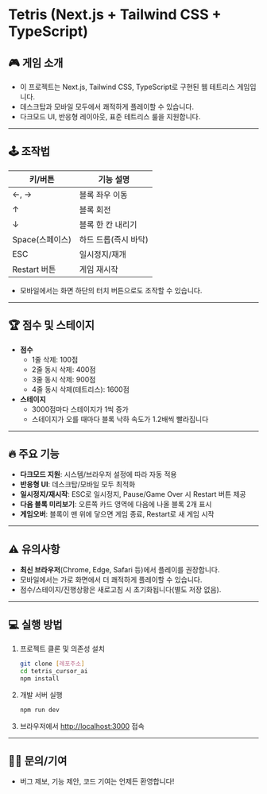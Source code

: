 # Tetris (Next.js + Tailwind CSS + TypeScript)

## 🎮 게임 소개
- 이 프로젝트는 Next.js, Tailwind CSS, TypeScript로 구현된 웹 테트리스 게임입니다.
- 데스크탑과 모바일 모두에서 쾌적하게 플레이할 수 있습니다.
- 다크모드 UI, 반응형 레이아웃, 표준 테트리스 룰을 지원합니다.

---

## 🕹️ 조작법

| 키/버튼         | 기능 설명                |
|-----------------|-------------------------|
| ←, →            | 블록 좌우 이동           |
| ↑               | 블록 회전               |
| ↓               | 블록 한 칸 내리기        |
| Space(스페이스) | 하드 드롭(즉시 바닥)     |
| ESC             | 일시정지/재개            |
| Restart 버튼    | 게임 재시작              |

- 모바일에서는 화면 하단의 터치 버튼으로도 조작할 수 있습니다.

---

## 🏆 점수 및 스테이지

- **점수**
  - 1줄 삭제: 100점
  - 2줄 동시 삭제: 400점
  - 3줄 동시 삭제: 900점
  - 4줄 동시 삭제(테트리스): 1600점
- **스테이지**
  - 3000점마다 스테이지가 1씩 증가
  - 스테이지가 오를 때마다 블록 낙하 속도가 1.2배씩 빨라집니다

---

## 🔥 주요 기능

- **다크모드 지원**: 시스템/브라우저 설정에 따라 자동 적용
- **반응형 UI**: 데스크탑/모바일 모두 최적화
- **일시정지/재시작**: ESC로 일시정지, Pause/Game Over 시 Restart 버튼 제공
- **다음 블록 미리보기**: 오른쪽 카드 영역에 다음에 나올 블록 2개 표시
- **게임오버**: 블록이 맨 위에 닿으면 게임 종료, Restart로 새 게임 시작

---

## ⚠️ 유의사항

- **최신 브라우저**(Chrome, Edge, Safari 등)에서 플레이를 권장합니다.
- 모바일에서는 가로 화면에서 더 쾌적하게 플레이할 수 있습니다.
- 점수/스테이지/진행상황은 새로고침 시 초기화됩니다(별도 저장 없음).

---

## 💻 실행 방법

1. 프로젝트 클론 및 의존성 설치
   ```bash
   git clone [레포주소]
   cd tetris_cursor_ai
   npm install
   ```
2. 개발 서버 실행
   ```bash
   npm run dev
   ```
3. 브라우저에서 [http://localhost:3000](http://localhost:3000) 접속

---

## 🙋‍♂️ 문의/기여

- 버그 제보, 기능 제안, 코드 기여는 언제든 환영합니다!
